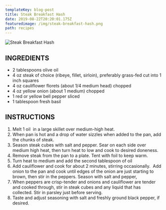 ```yaml
---
templateKey: blog-post
title: Steak Breakfast Hash
date: 2019-08-22T20:20:01.175Z
featuredimage: /img/steak-breakfast-hash.png
path: recipes
---
```

![Steak Breakfast Hash](/img/steak-breakfast-hash.png)

## INGREDIENTS

* 2 tablespoons olive oil
* 4 oz steak of choice (ribeye, fillet, sirloin), preferably grass-fed cut into 1 inch squares
* 4 oz cauliflower florets (about 1/4 medium head) chopped
* 4 oz yellow onion (about 1 medium) chopped
* 1 red or yellow bell pepper sliced
* 1 tablespoon fresh basil

## INSTRUCTIONS

1. Melt 1 oil  in a large skillet over medium-high heat.
2. When pan is hot and a drop of water sizzles when added to the pan, add the chunks of steak.
3. Season steak cubes with salt and pepper. Sear on each side over medium high heat, then turn heat to low and cook to desired doneness.
4. Remove steak from the pan to a plate. Tent with foil to keep warm.
5. Turn heat to medium and add the second tablespoon of oil
6. Add cauliflower and cook for about 2 minutes, stirring occasionally.  Add onion to the pan and cook until edges of the onion are just starting to brown, then stir in the peppers. Season with salt and pepper,
7. When peppers are crisp-tender and onions and cauliflower are tender and cooked through, stir in steak cubes and any liquid that has collected. Stir in parsley just before serving.
8. Taste and adjust seasoning with salt and freshly ground black pepper, if desired.
